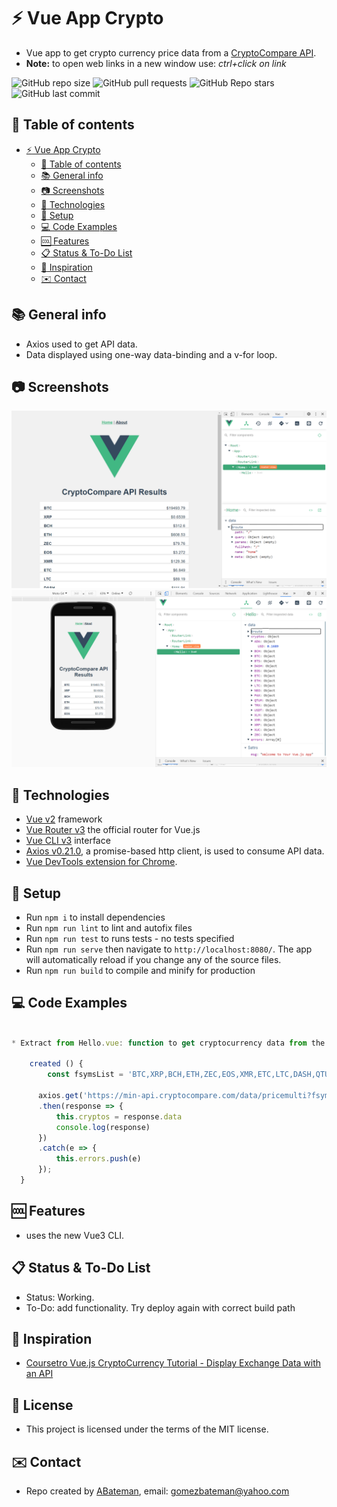 # :zap: Vue App Crypto

* Vue app to get crypto currency price data from a [CryptoCompare API](https://min-api.cryptocompare.com/).
* **Note:** to open web links in a new window use: _ctrl+click on link_

![GitHub repo size](https://img.shields.io/github/repo-size/AndrewJBateman/vue-app-crypto?style=plastic)
![GitHub pull requests](https://img.shields.io/github/issues-pr/AndrewJBateman/vue-app-crypto?style=plastic)
![GitHub Repo stars](https://img.shields.io/github/stars/AndrewJBateman/vue-app-crypto?style=plastic)
![GitHub last commit](https://img.shields.io/github/last-commit/AndrewJBateman/vue-app-crypto?style=plastic)

## :page_facing_up: Table of contents

* [:zap: Vue App Crypto](#zap-vue-app-crypto)
	* [:page_facing_up: Table of contents](#page_facing_up-table-of-contents)
	* [:books: General info](#books-general-info)
	* [:camera: Screenshots](#camera-screenshots)
	* [:signal_strength: Technologies](#signal_strength-technologies)
	* [:floppy_disk: Setup](#floppy_disk-setup)
	* [:computer: Code Examples](#computer-code-examples)
	* [:cool: Features](#cool-features)
	* [:clipboard: Status & To-Do List](#clipboard-status--to-do-list)
	* [:clap: Inspiration](#clap-inspiration)
	* [:envelope: Contact](#envelope-contact)

## :books: General info

* Axios used to get API data.
* Data displayed using one-way data-binding and a v-for loop.

## :camera: Screenshots

![Example screenshot](./img/pc.png)
![Example screenshot](./img/mobile.png)

## :signal_strength: Technologies

* [Vue v2](https://vuejs.org/) framework
* [Vue Router v3](https://router.vuejs.org/) the official router for Vue.js
* [Vue CLI v3](https://cli.vuejs.org/) interface
* [Axios v0.21.0](https://github.com/axios/axios), a promise-based http client, is used to consume API data.
* [Vue DevTools extension for Chrome](https://chrome.google.com/webstore/detail/vuejs-devtools/nhdogjmejiglipccpnnnanhbledajbpd).

## :floppy_disk: Setup

* Run `npm i` to install dependencies
* Run `npm run lint` to lint and autofix files
* Run `npm run test` to runs tests - no tests specified
* Run `npm run serve` then navigate to `http://localhost:8080/`. The app will automatically reload if you change any of the source files.
* Run `npm run build` to compile and minify for production

## :computer: Code Examples

```javascript

* Extract from Hello.vue: function to get cryptocurrency data from the API

	created () {
		const fsymsList = 'BTC,XRP,BCH,ETH,ZEC,EOS,XMR,ETC,LTC,DASH,QTUM,NEO,XLM,TRX,ADA,BTS,USDT,XUC,PAX,IOT';

	  axios.get('https://min-api.cryptocompare.com/data/pricemulti?fsyms=' + fsymsList + '&tsyms=USD')
	  .then(response => {
		  this.cryptos = response.data
		  console.log(response)
	  })
	  .catch(e => {
		  this.errors.push(e)
	  });
  }

```

## :cool: Features

* uses the new Vue3 CLI.

## :clipboard: Status & To-Do List

* Status: Working.
* To-Do: add functionality. Try deploy again with correct build path

## :clap: Inspiration

* [Coursetro Vue.js CryptoCurrency Tutorial - Display Exchange Data with an API](https://www.youtube.com/watch?v=S0Zznlv1qnI)

## :file_folder: License

* This project is licensed under the terms of the MIT license.

## :envelope: Contact

* Repo created by [ABateman](https://github.com/AndrewJBateman), email: gomezbateman@yahoo.com

